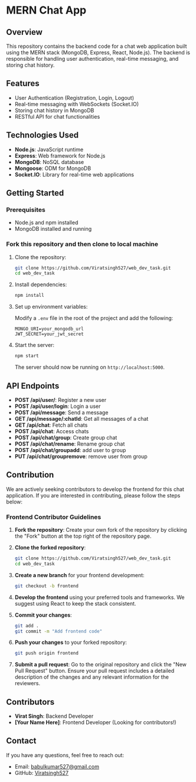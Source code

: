# MERN Chat App

## Overview

This repository contains the backend code for a chat web application built using the MERN stack (MongoDB, Express, React, Node.js). The backend is responsible for handling user authentication, real-time messaging, and storing chat history.

## Features

- User Authentication (Registration, Login, Logout)
- Real-time messaging with WebSockets (Socket.IO)
- Storing chat history in MongoDB
- RESTful API for chat functionalities

## Technologies Used

- **Node.js**: JavaScript runtime
- **Express**: Web framework for Node.js
- **MongoDB**: NoSQL database
- **Mongoose**: ODM for MongoDB
- **Socket.IO**: Library for real-time web applications

## Getting Started

### Prerequisites

- Node.js and npm installed
- MongoDB installed and running

### Fork this repository and then clone to local machine

1. Clone the repository:

   ```bash
   git clone https://github.com/Viratsingh527/web_dev_task.git
   cd web_dev_task
   ```

2. Install dependencies:

   ```bash
   npm install
   ```

3. Set up environment variables:

   Modify a `.env` file in the root of the project and add the following:

   ```env
   MONGO_URI=your_mongodb_url
   JWT_SECRET=your_jwt_secret
   ```

4. Start the server:

   ```bash
   npm start
   ```

   The server should now be running on `http://localhost:5000`.

## API Endpoints

- **POST /api/user/**: Register a new user
- **POST /api/user/login**: Login a user
- **POST /api/message**: Send a message
- **GET /api/message/:chatId**: Get all messages of a chat
- **GET /api/chat**: Fetch all chats
- **POST /api/chat**: Access chats
- **POST /api/chat/group**: Create group chat
- **POST /api/chat/rename**: Rename group chat
- **POST /api/chat/groupadd**: add user to group
- **PUT /api/chat/groupremove**: remove user from group

## Contribution

We are actively seeking contributors to develop the frontend for this chat application. If you are interested in contributing, please follow the steps below:

### Frontend Contributor Guidelines

1. **Fork the repository**: Create your own fork of the repository by clicking the "Fork" button at the top right of the repository page.

2. **Clone the forked repository**:

   ```bash
   git clone https://github.com/Viratsingh527/web_dev_task.git
   cd web_dev_task
   ```

3. **Create a new branch** for your frontend development:

   ```bash
   git checkout -b frontend
   ```

4. **Develop the frontend** using your preferred tools and frameworks. We suggest using React to keep the stack consistent.

5. **Commit your changes**:

   ```bash
   git add .
   git commit -m "Add frontend code"
   ```

6. **Push your changes** to your forked repository:

   ```bash
   git push origin frontend
   ```

7. **Submit a pull request**: Go to the original repository and click the "New Pull Request" button. Ensure your pull request includes a detailed description of the changes and any relevant information for the reviewers.

## Contributors

- **Virat Singh**: Backend Developer
- **[Your Name Here]**: Frontend Developer (Looking for contributors!)

## Contact

If you have any questions, feel free to reach out:

- Email: babulkumar527@gmail.com
- GitHub: [Viratsingh527](https://github.com/Viratsingh527)
